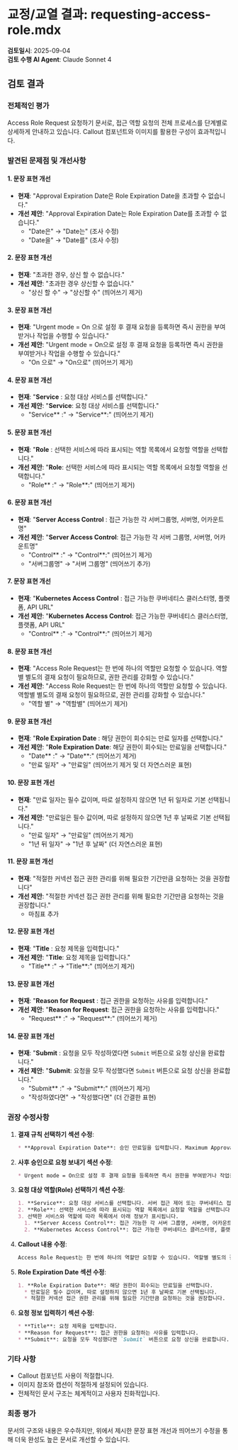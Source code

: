 # 교정/교열 결과: requesting-access-role.mdx

**검토일시**: 2025-09-04  
**검토 수행 AI Agent**: Claude Sonnet 4

## 검토 결과

### 전체적인 평가
Access Role Request 요청하기 문서로, 접근 역할 요청의 전체 프로세스를 단계별로 상세하게 안내하고 있습니다. Callout 컴포넌트와 이미지를 활용한 구성이 효과적입니다.

### 발견된 문제점 및 개선사항

#### 1. 문장 표현 개선
- **현재**: "Approval Expiration Date은 Role Expiration Date을 초과할 수 없습니다."
- **개선 제안**: "Approval Expiration Date는 Role Expiration Date를 초과할 수 없습니다."
  - "Date은" → "Date는" (조사 수정)
  - "Date을" → "Date를" (조사 수정)

#### 2. 문장 표현 개선
- **현재**: "초과한 경우, 상신 할 수 없습니다."
- **개선 제안**: "초과한 경우 상신할 수 없습니다."
  - "상신 할 수" → "상신할 수" (띄어쓰기 제거)

#### 3. 문장 표현 개선
- **현재**: "Urgent mode = On 으로 설정 후 결재 요청을 등록하면 즉시 권한을 부여받거나 작업을 수행할 수 있습니다."
- **개선 제안**: "Urgent mode = On으로 설정 후 결재 요청을 등록하면 즉시 권한을 부여받거나 작업을 수행할 수 있습니다."
  - "On 으로" → "On으로" (띄어쓰기 제거)

#### 4. 문장 표현 개선
- **현재**: "**Service** : 요청 대상 서비스를 선택합니다."
- **개선 제안**: "**Service**: 요청 대상 서비스를 선택합니다."
  - "Service** :" → "Service**:" (띄어쓰기 제거)

#### 5. 문장 표현 개선
- **현재**: "**Role** : 선택한 서비스에 따라 표시되는 역할 목록에서 요청할 역할을 선택합니다."
- **개선 제안**: "**Role**: 선택한 서비스에 따라 표시되는 역할 목록에서 요청할 역할을 선택합니다."
  - "Role** :" → "Role**:" (띄어쓰기 제거)

#### 6. 문장 표현 개선
- **현재**: "**Server Access Control** : 접근 가능한 각 서버그룹명, 서버명, 어카운트명"
- **개선 제안**: "**Server Access Control**: 접근 가능한 각 서버 그룹명, 서버명, 어카운트명"
  - "Control** :" → "Control**:" (띄어쓰기 제거)
  - "서버그룹명" → "서버 그룹명" (띄어쓰기 추가)

#### 7. 문장 표현 개선
- **현재**: "**Kubernetes Access Control** : 접근 가능한 쿠버네티스 클러스터명, 플랫폼, API URL"
- **개선 제안**: "**Kubernetes Access Control**: 접근 가능한 쿠버네티스 클러스터명, 플랫폼, API URL"
  - "Control** :" → "Control**:" (띄어쓰기 제거)

#### 8. 문장 표현 개선
- **현재**: "Access Role Request는 한 번에 하나의 역할만 요청할 수 있습니다. 역할 별 별도의 결재 요청이 필요하므로, 권한 관리를 강화할 수 있습니다."
- **개선 제안**: "Access Role Request는 한 번에 하나의 역할만 요청할 수 있습니다. 역할별 별도의 결재 요청이 필요하므로, 권한 관리를 강화할 수 있습니다."
  - "역할 별" → "역할별" (띄어쓰기 제거)

#### 9. 문장 표현 개선
- **현재**: "**Role Expiration Date** : 해당 권한이 회수되는 만료 일자를 선택합니다."
- **개선 제안**: "**Role Expiration Date**: 해당 권한이 회수되는 만료일을 선택합니다."
  - "Date** :" → "Date**:" (띄어쓰기 제거)
  - "만료 일자" → "만료일" (띄어쓰기 제거 및 더 자연스러운 표현)

#### 10. 문장 표현 개선
- **현재**: "만료 일자는 필수 값이며, 따로 설정하지 않으면 1년 뒤 일자로 기본 선택됩니다."
- **개선 제안**: "만료일은 필수 값이며, 따로 설정하지 않으면 1년 후 날짜로 기본 선택됩니다."
  - "만료 일자" → "만료일" (띄어쓰기 제거)
  - "1년 뒤 일자" → "1년 후 날짜" (더 자연스러운 표현)

#### 11. 문장 표현 개선
- **현재**: "적절한 커넥션 접근 권한 관리를 위해 필요한 기간만큼 요청하는 것을 권장합니다"
- **개선 제안**: "적절한 커넥션 접근 권한 관리를 위해 필요한 기간만큼 요청하는 것을 권장합니다."
  - 마침표 추가

#### 12. 문장 표현 개선
- **현재**: "**Title** : 요청 제목을 입력합니다."
- **개선 제안**: "**Title**: 요청 제목을 입력합니다."
  - "Title** :" → "Title**:" (띄어쓰기 제거)

#### 13. 문장 표현 개선
- **현재**: "**Reason for Request** : 접근 권한을 요청하는 사유를 입력합니다."
- **개선 제안**: "**Reason for Request**: 접근 권한을 요청하는 사유를 입력합니다."
  - "Request** :" → "Request**:" (띄어쓰기 제거)

#### 14. 문장 표현 개선
- **현재**: "**Submit** : 요청을 모두 작성하였다면 `Submit` 버튼으로 요청 상신을 완료합니다."
- **개선 제안**: "**Submit**: 요청을 모두 작성했다면 `Submit` 버튼으로 요청 상신을 완료합니다."
  - "Submit** :" → "Submit**:" (띄어쓰기 제거)
  - "작성하였다면" → "작성했다면" (더 간결한 표현)

### 권장 수정사항

1. **결재 규칙 선택하기 섹션 수정**:
   ```markdown
   * **Approval Expiration Date**: 승인 만료일을 입력합니다. Maximum Approval Duration을 통해 최대값을 설정할 수 있습니다. Approval Expiration Date는 Role Expiration Date를 초과할 수 없습니다. 초과한 경우 상신할 수 없습니다.
   ```

2. **사후 승인으로 요청 보내기 섹션 수정**:
   ```markdown
   * Urgent mode = On으로 설정 후 결재 요청을 등록하면 즉시 권한을 부여받거나 작업을 수행할 수 있습니다.
   ```

3. **요청 대상 역할(Role) 선택하기 섹션 수정**:
   ```markdown
   1. **Service**: 요청 대상 서비스를 선택합니다. 서버 접근 제어 또는 쿠버네티스 접근 제어를 선택할 수 있습니다.
   2. **Role**: 선택한 서비스에 따라 표시되는 역할 목록에서 요청할 역할을 선택합니다. (단일 선택)
   3. 선택한 서비스와 역할에 따라 목록에서 아래 정보가 표시됩니다.
     1. **Server Access Control**: 접근 가능한 각 서버 그룹명, 서버명, 어카운트명
     2. **Kubernetes Access Control**: 접근 가능한 쿠버네티스 클러스터명, 플랫폼, API URL
   ```

4. **Callout 내용 수정**:
   ```markdown
   Access Role Request는 한 번에 하나의 역할만 요청할 수 있습니다. 역할별 별도의 결재 요청이 필요하므로, 권한 관리를 강화할 수 있습니다.
   ```

5. **Role Expiration Date 섹션 수정**:
   ```markdown
   1. **Role Expiration Date**: 해당 권한이 회수되는 만료일을 선택합니다.
     * 만료일은 필수 값이며, 따로 설정하지 않으면 1년 후 날짜로 기본 선택됩니다.
     * 적절한 커넥션 접근 권한 관리를 위해 필요한 기간만큼 요청하는 것을 권장합니다.
   ```

6. **요청 정보 입력하기 섹션 수정**:
   ```markdown
   * **Title**: 요청 제목을 입력합니다.
   * **Reason for Request**: 접근 권한을 요청하는 사유를 입력합니다.
   * **Submit**: 요청을 모두 작성했다면 `Submit` 버튼으로 요청 상신을 완료합니다.
   ```

### 기타 사항
- Callout 컴포넌트 사용이 적절합니다.
- 이미지 참조와 캡션이 적절하게 설정되어 있습니다.
- 전체적인 문서 구조는 체계적이고 사용자 친화적입니다.

### 최종 평가
문서의 구조와 내용은 우수하지만, 위에서 제시한 문장 표현 개선과 띄어쓰기 수정을 통해 더욱 완성도 높은 문서로 개선할 수 있습니다.
